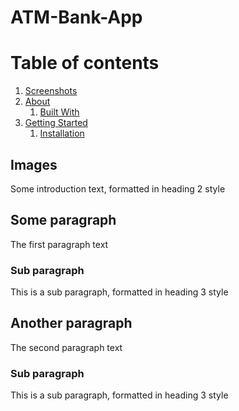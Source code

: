 # ATM-Bank-App

# Table of contents
1. [Screenshots](#screenshots)
2. [About](#about)
    1. [Built With](#builtwith)
3. [Getting Started](#gettingstarted)
    1. [Installation](#installation) 

## Images <a name="screenshots"></a>
Some introduction text, formatted in heading 2 style

## Some paragraph <a name="about"></a>
The first paragraph text

### Sub paragraph <a name="builtwith"></a>
This is a sub paragraph, formatted in heading 3 style

## Another paragraph <a name="gettingstarted"></a>
The second paragraph text

### Sub paragraph <a name="installation"></a>
This is a sub paragraph, formatted in heading 3 style
